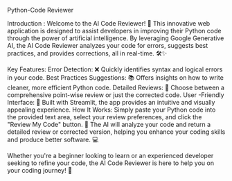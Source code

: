 Python-Code Reviewer

Introduction : 
Welcome to the AI Code Reviewer! 🎉 This innovative web application is designed to assist developers in improving their Python code through the power of artificial intelligence. By leveraging Google Generative AI, the AI Code Reviewer analyzes your code for errors, suggests best practices, and provides corrections, all in real-time. 🛠️✨

Key Features:
Error Detection: ❌ Quickly identifies syntax and logical errors in your code.
Best Practices Suggestions: 📚 Offers insights on how to write cleaner, more efficient Python code.
Detailed Reviews: 📑 Choose between a comprehensive point-wise review or just the corrected code.
User -Friendly Interface: 🌟 Built with Streamlit, the app provides an intuitive and visually appealing experience.
How It Works:
Simply paste your Python code into the provided text area, select your review preferences, and click the "Review My Code" button. 🚀 The AI will analyze your code and return a detailed review or corrected version, helping you enhance your coding skills and produce better software. 💻

Whether you're a beginner looking to learn or an experienced developer seeking to refine your code, the AI Code Reviewer is here to help you on your coding journey! 🌈

